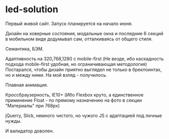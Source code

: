 # led-solution

Первый живой сайт. Запуск планируется на начало июня.

Дизайн на ховерные состояния, модальные окна и последние 
6 секций в мобильном виде додумывал сам, отталкиваясь от 
общего стиля.

Семантика, БЭМ.

Адаптивность на 320,768,1280 с mobile-first (Не везде, 
ибо каскадность подхода mobile-first удобная, но ограничивающая 
методология) Постарался, чтобы дизайн приятно выглядел не только 
в брекпоинтах, но и между ними. На мой взляд - получилось.

Плавная анимация.

Кроссбраузерность, IE10+ (Ибо Flexbox круто, 
а единственное приминение Float - по прямому назначению
на фото в секции "Материалы" при 768px)

jQuerry, Slick, немного чистого, но 
чужого JS с адаптацией под личные нужды.

И валидатор доволен.
